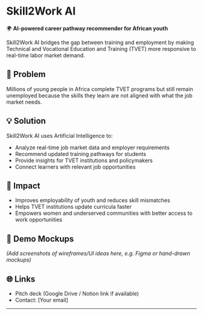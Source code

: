 # Skill2Work AI

🌍 **AI-powered career pathway recommender for African youth**

Skill2Work AI bridges the gap between training and employment by making Technical and Vocational Education and Training (TVET) more responsive to real-time labor market demand.  

## 🚀 Problem
Millions of young people in Africa complete TVET programs but still remain unemployed because the skills they learn are not aligned with what the job market needs.

## 💡 Solution
Skill2Work AI uses Artificial Intelligence to:
- Analyze real-time job market data and employer requirements
- Recommend updated training pathways for students
- Provide insights for TVET institutions and policymakers
- Connect learners with relevant job opportunities

## 🎯 Impact
- Improves employability of youth and reduces skill mismatches  
- Helps TVET institutions update curricula faster  
- Empowers women and underserved communities with better access to work opportunities  

## 📸 Demo Mockups
*(Add screenshots of wireframes/UI ideas here, e.g. Figma or hand-drawn mockups)*  

## 🌐 Links
- Pitch deck (Google Drive / Notion link if available)  
- Contact: [Your email]  

---
